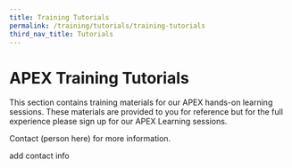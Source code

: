 ```yaml
---
title: Training Tutorials
permalink: /training/tutorials/training-tutorials
third_nav_title: Tutorials
---
```


# APEX Training Tutorials

This section contains training materials for our APEX hands-on learning sessions. These materials are provided to you for reference but for the full experience please sign up for our APEX Learning sessions.

Contact (person here) for more information.

add contact info

